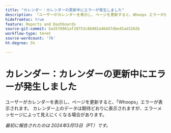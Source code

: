 ```yaml
---
title: "カレンダー：カレンダーの更新中にエラーが発生しました"
description: 「ユーザーがカレンダーを表示し、ページを更新すると、Whoops エラーが表示されます。 カレンダー上のデータは期待どおりに表示されますが、エラーメッセージによって隠される場合があります。」
hidefromtoc: true
feature: Reports and Dashboards
source-git-commit: ba35f0961af20753c8b902a46d47dbe45ad3262b
workflow-type: tm+mt
source-wordcount: '76'
ht-degree: 5%

---
```



# カレンダー：カレンダーの更新中にエラーが発生しました

ユーザーがカレンダーを表示し、ページを更新すると、「Whoops」エラーが表示されます。 カレンダー上のデータは期待どおりに表示されますが、エラーメッセージによって見えにくくなる場合があります。

_最初に報告されたのは 2024年3月13日（PT）です。_


